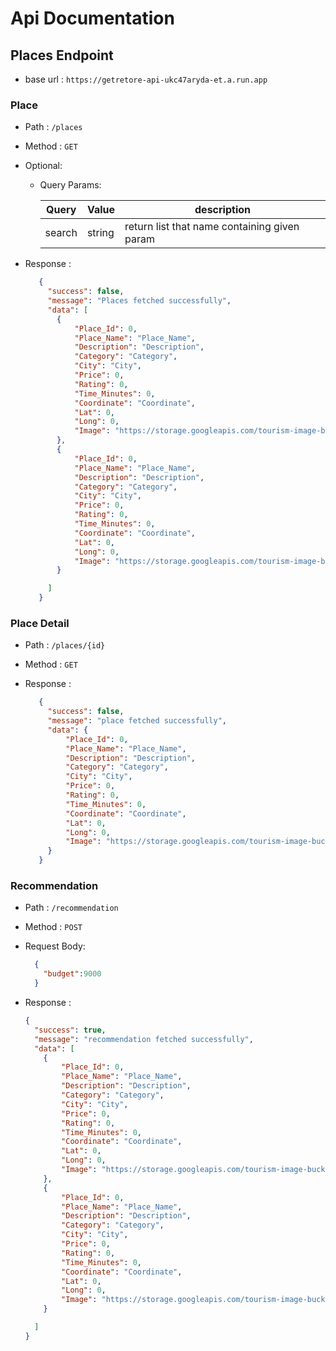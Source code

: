 # Api Documentation

## Places Endpoint

- base url : `https://getretore-api-ukc47aryda-et.a.run.app`

### Place

- Path : `/places`
- Method : `GET`
- Optional:

  - Query Params:

    | Query | Value | description |
    | ------ | ------ | ---------- |
    | search | string | return list that name containing given param |
- Response :

   ```json
      {
        "success": false,
        "message": "Places fetched successfully",
        "data": [
          {
              "Place_Id": 0,
              "Place_Name": "Place_Name",
              "Description": "Description",
              "Category": "Category",
              "City": "City",
              "Price": 0,
              "Rating": 0,
              "Time_Minutes": 0,
              "Coordinate": "Coordinate",
              "Lat": 0,
              "Long": 0,
              "Image": "https://storage.googleapis.com/tourism-image-bucket/picture.png"
          },
          {
              "Place_Id": 0,
              "Place_Name": "Place_Name",
              "Description": "Description",
              "Category": "Category",
              "City": "City",
              "Price": 0,
              "Rating": 0,
              "Time_Minutes": 0,
              "Coordinate": "Coordinate",
              "Lat": 0,
              "Long": 0,
              "Image": "https://storage.googleapis.com/tourism-image-bucket/picture.png"
          }

        ]
      }
   ```

### Place Detail

- Path : `/places/{id}`
- Method : `GET`
- Response :

   ```json
      {
        "success": false,
        "message": "place fetched successfully",
        "data": {
            "Place_Id": 0,
            "Place_Name": "Place_Name",
            "Description": "Description",
            "Category": "Category",
            "City": "City",
            "Price": 0,
            "Rating": 0,
            "Time_Minutes": 0,
            "Coordinate": "Coordinate",
            "Lat": 0,
            "Long": 0,
            "Image": "https://storage.googleapis.com/tourism-image-bucket/picture.png"
        }
      }
   ```

### Recommendation

- Path : `/recommendation`
- Method : `POST`

- Request Body:
    ```json
      {
        "budget":9000
      }
    ```

- Response :

    ```json
    {
      "success": true,
      "message": "recommendation fetched successfully",
      "data": [
        {
            "Place_Id": 0,
            "Place_Name": "Place_Name",
            "Description": "Description",
            "Category": "Category",
            "City": "City",
            "Price": 0,
            "Rating": 0,
            "Time_Minutes": 0,
            "Coordinate": "Coordinate",
            "Lat": 0,
            "Long": 0,
            "Image": "https://storage.googleapis.com/tourism-image-bucket/picture.png"
        },
        {
            "Place_Id": 0,
            "Place_Name": "Place_Name",
            "Description": "Description",
            "Category": "Category",
            "City": "City",
            "Price": 0,
            "Rating": 0,
            "Time_Minutes": 0,
            "Coordinate": "Coordinate",
            "Lat": 0,
            "Long": 0,
            "Image": "https://storage.googleapis.com/tourism-image-bucket/picture.png"
        }

      ]
    }
    ```


